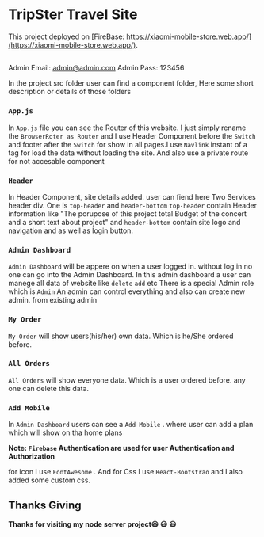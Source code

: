 # TripSter Travel Site

This project deployed on [FireBase: https://xiaomi-mobile-store.web.app/](https://xiaomi-mobile-store.web.app/).

## 

Admin Email: admin@admin.com
Admin Pass: 123456

In the project src folder user can find a component folder, 
Here some short description or details of those folders

### `App.js`

In `App.js` file you can see the Router of this website. I just simply rename the `BrowserRoter as Router` and I use Header Component before the `Switch` and footer after the `Switch` for show in all pages.I use `Navlink` instant of a tag for load the data without loading the site. And also use a private route for not accesable component 

### `Header`

In Header Component, site details added. 
user can fiend here Two Services header div. One is `top-header` and `header-bottom`
`top-header` contain Header information like "The porupose of this project total Budget of the concert and a short text about project" and `header-bottom` contain site logo and navigation and as well as login button. 


### `Admin Dashboard`

`Admin Dashboard` will be appere on when a user logged in. without log in no one can go into the Admin Dashboard. In this admin dashboard a user can manege all data of website like `delete` `add` etc
There is a special Admin role which is `Admin` An admin can control everything and also can create new admin. from existing admin


### `My Order`

`My Order` will show users(his/her) own data. Which is he/She ordered before. 

### `All Orders`

`All Orders` will show everyone data. Which is a user ordered before. any one can delete this data.

### `Add Mobile`

In `Admin Dashboard` users can see a `Add Mobile` . where user can add a plan which will show on tha home plans

**Note:  `Firebase` Authentication are used for user Authentication and Authorization**




for icon  I use `FontAwesome` . And for Css I use `React-Bootstrao` and I also added some custom css. 

## Thanks Giving

**Thanks for visiting my node server project:smiley: :smiley: :smiley:**